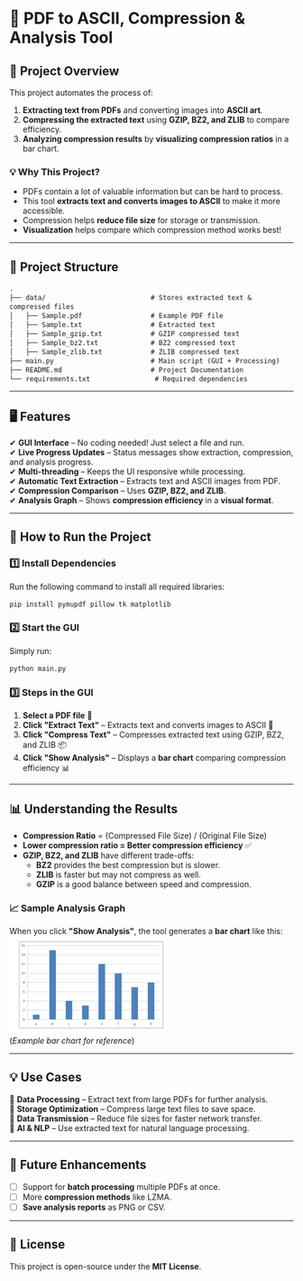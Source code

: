 

# **📜 PDF to ASCII, Compression & Analysis Tool**  

## **🚀 Project Overview**  
This project automates the process of:  
1. **Extracting text from PDFs** and converting images into **ASCII art**.  
2. **Compressing the extracted text** using **GZIP, BZ2, and ZLIB** to compare efficiency.  
3. **Analyzing compression results** by **visualizing compression ratios** in a bar chart.  

### **💡 Why This Project?**  
- PDFs contain a lot of valuable information but can be hard to process.  
- This tool **extracts text and converts images to ASCII** to make it more accessible.  
- Compression helps **reduce file size** for storage or transmission.  
- **Visualization** helps compare which compression method works best!  

---

## **📂 Project Structure**  

```
.
├── data/                          # Stores extracted text & compressed files
│   ├── Sample.pdf                 # Example PDF file
│   ├── Sample.txt                 # Extracted text
│   ├── Sample_gzip.txt            # GZIP compressed text
│   ├── Sample_bz2.txt             # BZ2 compressed text
│   ├── Sample_zlib.txt            # ZLIB compressed text
├── main.py                        # Main script (GUI + Processing)
├── README.md                      # Project Documentation
└── requirements.txt                # Required dependencies
```

---

## **🖥️ Features**  
✔ **GUI Interface** – No coding needed! Just select a file and run.  
✔ **Live Progress Updates** – Status messages show extraction, compression, and analysis progress.  
✔ **Multi-threading** – Keeps the UI responsive while processing.  
✔ **Automatic Text Extraction** – Extracts text and ASCII images from PDF.  
✔ **Compression Comparison** – Uses **GZIP, BZ2, and ZLIB**.  
✔ **Analysis Graph** – Shows **compression efficiency** in a **visual format**.  

---

## **🎯 How to Run the Project**
### **1️⃣ Install Dependencies**
Run the following command to install all required libraries:  
```bash
pip install pymupdf pillow tk matplotlib
```

### **2️⃣ Start the GUI**
Simply run:  
```bash
python main.py
```

### **3️⃣ Steps in the GUI**
1. **Select a PDF file** 📂  
2. **Click "Extract Text"** – Extracts text and converts images to ASCII 🎨  
3. **Click "Compress Text"** – Compresses extracted text using GZIP, BZ2, and ZLIB 📦  
4. **Click "Show Analysis"** – Displays a **bar chart** comparing compression efficiency 📊  

---

## **📊 Understanding the Results**
- **Compression Ratio** = (Compressed File Size) / (Original File Size)  
- **Lower compression ratio = Better compression efficiency** ✅  
- **GZIP, BZ2, and ZLIB** have different trade-offs:  
  - **BZ2** provides the best compression but is slower.  
  - **ZLIB** is faster but may not compress as well.  
  - **GZIP** is a good balance between speed and compression.  

### **📈 Sample Analysis Graph**
When you click **"Show Analysis"**, the tool generates a **bar chart** like this:  
![Compression Analysis](images/compression.png)  
(*Example bar chart for reference*)  

---

## **💡 Use Cases**
🔹 **Data Processing** – Extract text from large PDFs for further analysis.  
🔹 **Storage Optimization** – Compress large text files to save space.  
🔹 **Data Transmission** – Reduce file sizes for faster network transfer.  
🔹 **AI & NLP** – Use extracted text for natural language processing.  

---

## **📌 Future Enhancements**
- [ ] Support for **batch processing** multiple PDFs at once.  
- [ ] More **compression methods** like LZMA.  
- [ ] **Save analysis reports** as PNG or CSV.  

---

## **📜 License**
This project is open-source under the **MIT License**.  


